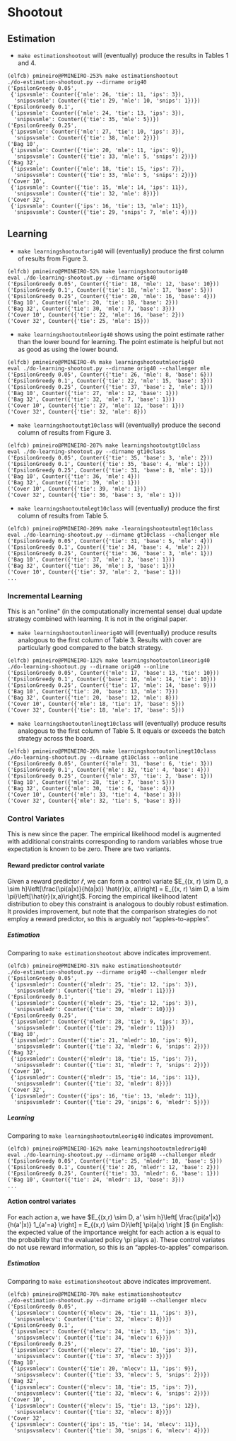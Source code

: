 # Shootout

## Estimation

* ```make estimationshootout``` will (eventually) produce the results in Tables 1 and 4.
```console
(elfcb) pmineiro@PMINEIRO-253% make estimationshootout
./do-estimation-shootout.py --dirname orig40
('EpsilonGreedy 0.05',
 {'ipsvsmle': Counter({'mle': 26, 'tie': 11, 'ips': 3}),
  'snipsvsmle': Counter({'tie': 29, 'mle': 10, 'snips': 1})})
('EpsilonGreedy 0.1',
 {'ipsvsmle': Counter({'mle': 24, 'tie': 13, 'ips': 3}),
  'snipsvsmle': Counter({'tie': 35, 'mle': 5})})
('EpsilonGreedy 0.25',
 {'ipsvsmle': Counter({'mle': 27, 'tie': 10, 'ips': 3}),
  'snipsvsmle': Counter({'tie': 38, 'mle': 2})})
('Bag 10',
 {'ipsvsmle': Counter({'tie': 20, 'mle': 11, 'ips': 9}),
  'snipsvsmle': Counter({'tie': 33, 'mle': 5, 'snips': 2})})
('Bag 32',
 {'ipsvsmle': Counter({'mle': 18, 'tie': 15, 'ips': 7}),
  'snipsvsmle': Counter({'tie': 33, 'mle': 5, 'snips': 2})})
('Cover 10',
 {'ipsvsmle': Counter({'tie': 15, 'mle': 14, 'ips': 11}),
  'snipsvsmle': Counter({'tie': 32, 'mle': 8})})
('Cover 32',
 {'ipsvsmle': Counter({'ips': 16, 'tie': 13, 'mle': 11}),
  'snipsvsmle': Counter({'tie': 29, 'snips': 7, 'mle': 4})})
```

## Learning

 * ```make learningshootoutorig40``` will (eventually) produce the first column of results from Figure 3.
 ```console
(elfcb) pmineiro@PMINEIRO-52% make learningshootoutorig40
eval ./do-learning-shootout.py --dirname orig40
('EpsilonGreedy 0.05', Counter({'tie': 18, 'mle': 12, 'base': 10}))
('EpsilonGreedy 0.1', Counter({'tie': 18, 'mle': 17, 'base': 5}))
('EpsilonGreedy 0.25', Counter({'tie': 20, 'mle': 16, 'base': 4}))
('Bag 10', Counter({'mle': 20, 'tie': 18, 'base': 2}))
('Bag 32', Counter({'tie': 30, 'mle': 7, 'base': 3}))
('Cover 10', Counter({'tie': 22, 'mle': 16, 'base': 2}))
('Cover 32', Counter({'tie': 25, 'mle': 15}))
```

* ```make learningshootoutmleorig40``` shows using the point estimate rather than the lower bound for learning.  The point estimate is helpful but not as good as using the lower bound.
```console
(elfcb) pmineiro@PMINEIRO-4% make learningshootoutmleorig40
eval ./do-learning-shootout.py --dirname orig40 --challenger mle
('EpsilonGreedy 0.05', Counter({'tie': 26, 'mle': 8, 'base': 6}))
('EpsilonGreedy 0.1', Counter({'tie': 22, 'mle': 15, 'base': 3}))
('EpsilonGreedy 0.25', Counter({'tie': 37, 'base': 2, 'mle': 1}))
('Bag 10', Counter({'tie': 27, 'mle': 12, 'base': 1}))
('Bag 32', Counter({'tie': 32, 'mle': 7, 'base': 1}))
('Cover 10', Counter({'tie': 27, 'mle': 12, 'base': 1}))
('Cover 32', Counter({'tie': 32, 'mle': 8}))
```

 * ```make learningshootoutgt10class``` will (eventually) produce the second column of results from Figure 3.
 ```console
 (elfcb) pmineiro@PMINEIRO-207% make learningshootoutgt10class
eval ./do-learning-shootout.py --dirname gt10class
('EpsilonGreedy 0.05', Counter({'tie': 35, 'base': 3, 'mle': 2}))
('EpsilonGreedy 0.1', Counter({'tie': 35, 'base': 4, 'mle': 1}))
('EpsilonGreedy 0.25', Counter({'tie': 31, 'base': 8, 'mle': 1}))
('Bag 10', Counter({'tie': 36, 'mle': 4}))
('Bag 32', Counter({'tie': 39, 'mle': 1}))
('Cover 10', Counter({'tie': 39, 'mle': 1}))
('Cover 32', Counter({'tie': 36, 'base': 3, 'mle': 1}))
 ```
 
 * ```make learningshootoutmlegt10class``` will (eventually) produce the first column of results from Table 5.
 ```console
 (elfcb) pmineiro@PMINEIRO-209% make -learningshootoutmlegt10class
eval ./do-learning-shootout.py --dirname gt10class --challenger mle
('EpsilonGreedy 0.05', Counter({'tie': 31, 'base': 5, 'mle': 4}))
('EpsilonGreedy 0.1', Counter({'tie': 34, 'base': 4, 'mle': 2}))
('EpsilonGreedy 0.25', Counter({'tie': 36, 'base': 3, 'mle': 1}))
('Bag 10', Counter({'tie': 37, 'mle': 2, 'base': 1}))
('Bag 32', Counter({'tie': 36, 'mle': 3, 'base': 1}))
('Cover 10', Counter({'tie': 37, 'mle': 2, 'base': 1}))
...
 ```
### Incremental Learning

This is an "online" (in the computationally incremental sense) dual update strategy combined with learning.  It is not in the original paper.

* ```make learningshootoutonlineorig40``` will (eventually) produce results analogous to the first column of Table 3.  Results with cover are particularly good compared to the batch strategy.
```console
(elfcb) pmineiro@PMINEIRO-132% make learningshootoutonlineorig40
./do-learning-shootout.py --dirname orig40 --online
('EpsilonGreedy 0.05', Counter({'mle': 17, 'base': 13, 'tie': 10}))
('EpsilonGreedy 0.1', Counter({'base': 16, 'mle': 14, 'tie': 10}))
('EpsilonGreedy 0.25', Counter({'tie': 17, 'mle': 14, 'base': 9}))
('Bag 10', Counter({'tie': 20, 'base': 13, 'mle': 7}))
('Bag 32', Counter({'tie': 20, 'base': 12, 'mle': 8}))
('Cover 10', Counter({'mle': 18, 'tie': 17, 'base': 5}))
('Cover 32', Counter({'tie': 18, 'mle': 17, 'base': 5}))
```
* ```make learningshootoutonlinegt10class``` will (eventually) produce results analogous to the first column of Table 5.  It equals or exceeds the batch strategy across the board.
```console
(elfcb) pmineiro@PMINEIRO-26% make learningshootoutonlinegt10class
./do-learning-shootout.py --dirname gt10class --online
('EpsilonGreedy 0.05', Counter({'mle': 31, 'base': 6, 'tie': 3}))
('EpsilonGreedy 0.1', Counter({'mle': 32, 'tie': 4, 'base': 4}))
('EpsilonGreedy 0.25', Counter({'mle': 37, 'tie': 2, 'base': 1}))
('Bag 10', Counter({'mle': 28, 'tie': 7, 'base': 5}))
('Bag 32', Counter({'mle': 30, 'tie': 6, 'base': 4}))
('Cover 10', Counter({'mle': 33, 'tie': 4, 'base': 3}))
('Cover 32', Counter({'mle': 32, 'tie': 5, 'base': 3}))
```
### Control Variates

This is new since the paper. The empirical likelihood model is augmented with additional constraints corresponding to random variables whose true expectation is known to be zero.  There are two variants.

#### Reward predictor control variate

Given a reward predictor $\hat{r}$, we can form a control variate $E_{(x, r) \sim D, a \sim h}\left[\frac{\pi(a|x)}{h(a|x)} \hat{r}(x, a)\right] = E_{(x, r) \sim D, a \sim \pi}\left[\hat{r}(x,a)\right]$.  Forcing the empirical likelihood latent distribution to obey this constraint is analogous to doubly robust estimation.  It provides improvement, but note that the comparison strategies do not employ a reward predictor, so this is arguably not &ldquo;apples-to-apples&rdquo;.

##### Estimation
Comparing to ```make estimationshootout``` above indicates improvement.
```console
(elfcb) pmineiro@PMINEIRO-31% make estimationshootoutdr
./do-estimation-shootout.py --dirname orig40 --challenger mledr
('EpsilonGreedy 0.05',
 {'ipsvsmledr': Counter({'mledr': 25, 'tie': 12, 'ips': 3}),
  'snipsvsmledr': Counter({'tie': 29, 'mledr': 11})})
('EpsilonGreedy 0.1',
 {'ipsvsmledr': Counter({'mledr': 25, 'tie': 12, 'ips': 3}),
  'snipsvsmledr': Counter({'tie': 30, 'mledr': 10})})
('EpsilonGreedy 0.25',
 {'ipsvsmledr': Counter({'mledr': 28, 'tie': 9, 'ips': 3}),
  'snipsvsmledr': Counter({'tie': 29, 'mledr': 11})})
('Bag 10',
 {'ipsvsmledr': Counter({'tie': 21, 'mledr': 10, 'ips': 9}),
  'snipsvsmledr': Counter({'tie': 32, 'mledr': 6, 'snips': 2})})
('Bag 32',
 {'ipsvsmledr': Counter({'mledr': 18, 'tie': 15, 'ips': 7}),
  'snipsvsmledr': Counter({'tie': 31, 'mledr': 7, 'snips': 2})})
('Cover 10',
 {'ipsvsmledr': Counter({'mledr': 15, 'tie': 14, 'ips': 11}),
  'snipsvsmledr': Counter({'tie': 32, 'mledr': 8})})
('Cover 32',
 {'ipsvsmledr': Counter({'ips': 16, 'tie': 13, 'mledr': 11}),
  'snipsvsmledr': Counter({'tie': 29, 'snips': 6, 'mledr': 5})})
```

##### Learning
Comparing to ```make learningshootoutmleorig40``` indicates improvement.
```console
(elfcb) pmineiro@PMINEIRO-162% make learningshootoutmledrorig40 
eval ./do-learning-shootout.py --dirname orig40 --challenger mledr
('EpsilonGreedy 0.05', Counter({'tie': 25, 'mledr': 10, 'base': 5}))
('EpsilonGreedy 0.1', Counter({'tie': 26, 'mledr': 12, 'base': 2}))
('EpsilonGreedy 0.25', Counter({'tie': 33, 'mledr': 6, 'base': 1}))
('Bag 10', Counter({'tie': 24, 'mledr': 13, 'base': 3}))
...
```

#### Action control variates

For each action a, we have $E_{(x,r) \sim D, a' \sim h}\left[ \frac{\pi(a'|x)}{h(a'|x)} 1_{a'=a} \right] = E_{(x,r) \sim D}\left[ \pi(a|x) \right ]$ (in English: the expected value of the importance weight for each action a is equal to the probability that the evaluated policy \pi plays a).  These control variates do not use reward information, so this is an &ldquo;apples-to-apples&rdquo; comparison.  

##### Estimation
Comparing to ```make estimationshootout``` above indicates improvement.
```console
(elfcb) pmineiro@PMINEIRO-70% make estimationshootoutcv
./do-estimation-shootout.py --dirname orig40 --challenger mlecv
('EpsilonGreedy 0.05',
 {'ipsvsmlecv': Counter({'mlecv': 26, 'tie': 11, 'ips': 3}),
  'snipsvsmlecv': Counter({'tie': 32, 'mlecv': 8})})
('EpsilonGreedy 0.1',
 {'ipsvsmlecv': Counter({'mlecv': 24, 'tie': 13, 'ips': 3}),
  'snipsvsmlecv': Counter({'tie': 34, 'mlecv': 6})})
('EpsilonGreedy 0.25',
 {'ipsvsmlecv': Counter({'mlecv': 27, 'tie': 10, 'ips': 3}),
  'snipsvsmlecv': Counter({'tie': 37, 'mlecv': 3})})
('Bag 10',
 {'ipsvsmlecv': Counter({'tie': 20, 'mlecv': 11, 'ips': 9}),
  'snipsvsmlecv': Counter({'tie': 33, 'mlecv': 5, 'snips': 2})})
('Bag 32',
 {'ipsvsmlecv': Counter({'mlecv': 18, 'tie': 15, 'ips': 7}),
  'snipsvsmlecv': Counter({'tie': 32, 'mlecv': 6, 'snips': 2})})
('Cover 10',
 {'ipsvsmlecv': Counter({'mlecv': 15, 'tie': 13, 'ips': 12}),
  'snipsvsmlecv': Counter({'tie': 32, 'mlecv': 8})})
('Cover 32',
 {'ipsvsmlecv': Counter({'ips': 15, 'tie': 14, 'mlecv': 11}),
  'snipsvsmlecv': Counter({'tie': 30, 'snips': 6, 'mlecv': 4})})
```


